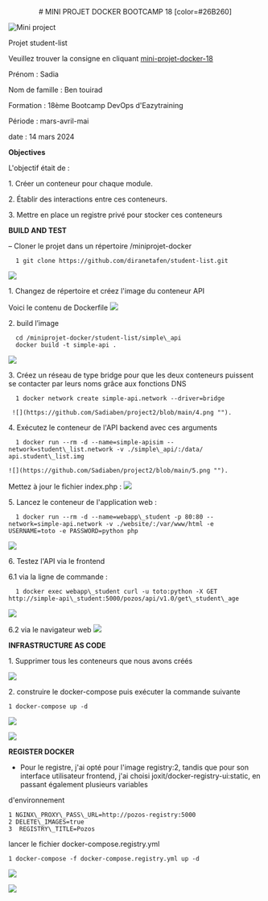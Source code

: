 
<p align="center">
 # MINI PROJET DOCKER BOOTCAMP 18 [color=#26B260]
</p> 

  ![Mini project](https://github.com/Sadiaben/project2/blob/main/php-dev.png "Mini project")

Projet student-list

Veuillez trouver la consigne en cliquant [mini-projet-docker-18](https://github.com/diranetafen/student-list)

Prénom : Sadia

Nom de famille : Ben touirad

Formation : 18ème Bootcamp DevOps d'Eazytraining

Période : mars-avril-mai

date : 14 mars 2024

**Objectives**

L'objectif était de :

1\. Créer un conteneur pour chaque module.

2\. Établir des interactions entre ces conteneurs.

3\. Mettre en place un registre privé pour stocker ces conteneurs

**BUILD AND TEST**

  – Cloner le projet dans un répertoire /miniprojet-docker
  
      1 git clone https://github.com/diranetafen/student-list.git
  ![](https://github.com/Sadiaben/project2/blob/main/1.png "")
  
  
  1\. Changez de répertoire et créez l'image du conteneur API
  
  Voici le contenu de Dockerfile
  ![](https://github.com/Sadiaben/project2/blob/main/2.png "")
  
  2\. build l’image
  
      cd /miniprojet-docker/student-list/simple\_api
      docker build -t simple-api .
  
  ![](https://github.com/Sadiaben/project2/blob/main/3.png "")
  
  
  3\. Créez un réseau de type bridge pour que les deux conteneurs puissent se contacter par leurs noms grâce aux fonctions DNS
  
      1 docker network create simple-api.network --driver=bridge
      
     ![](https://github.com/Sadiaben/project2/blob/main/4.png "").
  
  4\. Exécutez le conteneur de l'API backend avec ces arguments
  
      1 docker run --rm -d --name=simple-apisim --network=student\_list.network -v ./simple\_api/:/data/ api.student\_list.img
      
    ![](https://github.com/Sadiaben/project2/blob/main/5.png "").
  
  Mettez à jour le fichier index.php :
  ![](https://github.com/Sadiaben/project2/blob/main/6.png "")
  
  5\. Lancez le conteneur de l'application web :
  
      1 docker run --rm -d --name=webapp\_student -p 80:80 --network=simple-api.network -v ./website/:/var/www/html -e USERNAME=toto -e PASSWORD=python php
  ![](https://github.com/Sadiaben/project2/blob/main/14.png "")
          
  
  6\. Testez l'API via le frontend
  
  6\.1 via la ligne de commande :
  
      1 docker exec webapp\_student curl -u toto:python -X GET http://simple-api\_student:5000/pozos/api/v1.0/get\_student\_age
  ![](https://github.com/Sadiaben/project2/blob/main/7.png "")
  
  6\.2 via le navigateur web
  ![](https://github.com/Sadiaben/project2/blob/main/8.png "")


  
**INFRASTRUCTURE AS CODE**

1\. Supprimer tous les conteneurs que nous avons créés

![](https://github.com/Sadiaben/project2/blob/main/9.png "")


2\. construire le docker-compose puis exécuter la commande suivante

    1 docker-compose up -d
  ![](https://github.com/Sadiaben/project2/blob/main/10.png "")
    
  ![](https://github.com/Sadiaben/project2/blob/main/11.png "")

**REGISTER DOCKER**

- Pour le registre, j'ai opté pour l'image registry:2, tandis que pour son interface utilisateur frontend, j'ai choisi joxit/docker-registry-ui:static, en passant également plusieurs variables

d'environnement

    1 NGINX\_PROXY\_PASS\_URL=http://pozos-registry:5000
    2 DELETE\_IMAGES=true
    3  REGISTRY\_TITLE=Pozos


 lancer le fichier docker-compose.registry.yml

    1 docker-compose -f docker-compose.registry.yml up -d
    
![](https://github.com/Sadiaben/project2/blob/main/12.png "")

![](https://github.com/Sadiaben/project2/blob/main/13.png "")

